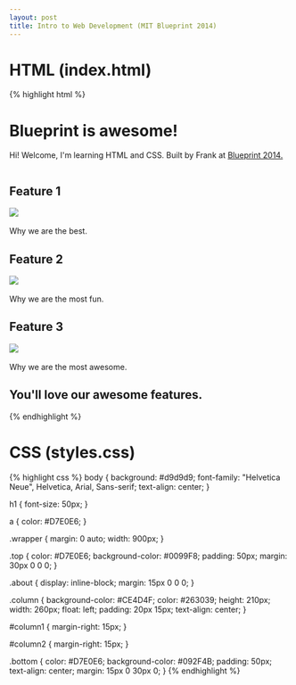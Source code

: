 ```yaml
---
layout: post
title: Intro to Web Development (MIT Blueprint 2014)
---
```


<p><script async class="speakerdeck-embed" data-id="4f2ea6207e2b013188082eaa35b483aa" data-ratio="1.33333333333333" src="//speakerdeck.com/assets/embed.js"></script></p>

# HTML (index.html) #
<p>
  {% highlight html %}
  <html>
    <head>
      <title>My Website</title>
      <link rel="stylesheet" href="styles.css" />
    </head>
    <body>
      <div class="wrapper">
        <div class="top">
          <h1>Blueprint is awesome!</h1>
          <p>Hi! Welcome, I'm learning HTML and CSS. Built by Frank at <a href="http://blueprint.hackmit.org/">Blueprint 2014.</a></p>
        </div>
        <div class="about">
          <div class="column" id="column1">
            <h2>Feature 1</h2>
            <img src="1.png"><br /><br />
            Why we are the best.
          </div>
          <div class="column" id="column2">
            <h2>Feature 2</h2>
            <img src="2.png"><br /><br />
            Why we are the most fun.
          </div>
          <div class="column" id="column3">
            <h2>Feature 3</h2>
            <img src="3.png"><br /><br />
            Why we are the most awesome.
          </div>
        </div>
        <div class="bottom">
          <h2>You'll love our awesome features.</h2>
        </div>
      </div>
    </body>
  </html>
  {% endhighlight %}
</p>

# CSS (styles.css) #

<p>
  {% highlight css %}
  body {
    background: #d9d9d9;
    font-family: "Helvetica Neue", Helvetica, Arial, Sans-serif;
    text-align: center;
  }

  h1 {
    font-size: 50px;
  }

  a {
    color: #D7E0E6;
  }

  .wrapper {
    margin: 0 auto;
    width: 900px;
  }

  .top {
    color: #D7E0E6;
    background-color: #0099F8;
    padding: 50px;
    margin: 30px 0 0 0;
  }

  .about {
    display: inline-block;
    margin: 15px 0 0 0;
  }

  .column {
    background-color: #CE4D4F;
    color: #263039;
    height: 210px;
    width: 260px;
    float: left;
    padding: 20px 15px;
    text-align: center;
  }

  #column1 {
    margin-right: 15px;
  }

  #column2 {
    margin-right: 15px;
  }

  .bottom {
    color: #D7E0E6;
    background-color: #092F4B;
    padding: 50px;
    text-align: center;
    margin: 15px 0 30px 0;
  }
  {% endhighlight %}
</p>